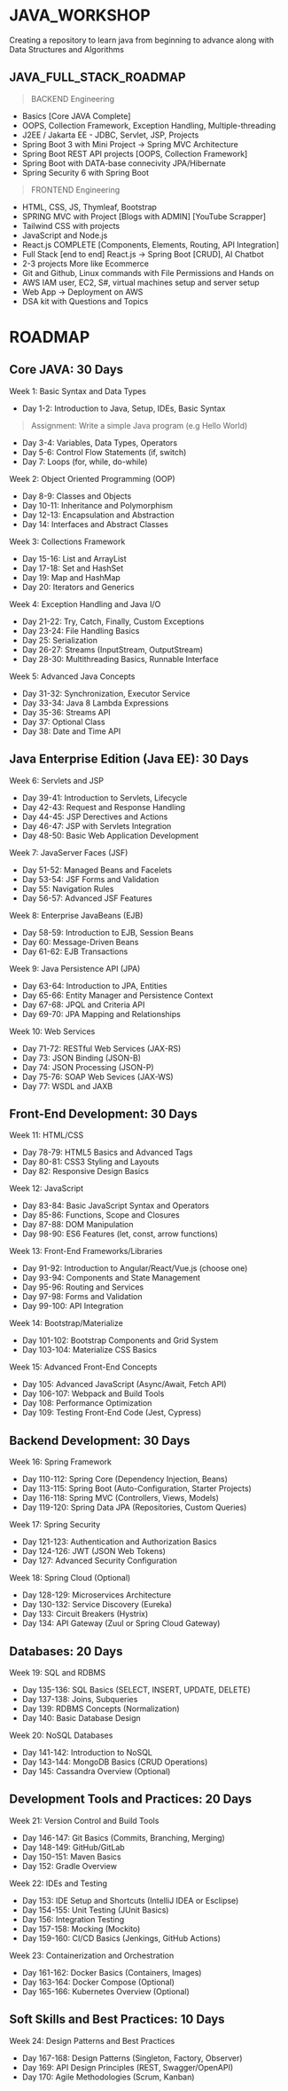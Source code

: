# JAVA_WORKSHOP
Creating a repository to learn java from beginning to advance along with Data Structures and Algorithms

## JAVA_FULL_STACK_ROADMAP
> BACKEND Engineering
- Basics [Core JAVA Complete]
- OOPS, Collection Framework, Exception Handling, Multiple-threading
- J2EE / Jakarta EE - JDBC, Servlet, JSP, Projects
- Spring Boot 3 with Mini Project -> Spring MVC Architecture
- Spring Boot REST API projects [OOPS, Collection Framework]
- Spring Boot with DATA-base connecivity JPA/Hibernate
- Spring Security 6 with Spring Boot
  
> FRONTEND Engineering
- HTML, CSS, JS, Thymleaf, Bootstrap
- SPRING MVC with Project [Blogs with ADMIN] [YouTube Scrapper]
- Tailwind CSS with projects
- JavaScript and Node.js
- React.js COMPLETE [Components, Elements, Routing, API Integration]
- Full Stack [end to end] React.js -> Spring Boot [CRUD], AI Chatbot
- 2-3 projects More like Ecommerce
- Git and Github, Linux commands with File Permissions and Hands on
- AWS IAM user, EC2, S#, virtual machines setup and server setup
- Web App -> Deployment on AWS
- DSA kit with Questions and Topics

# ROADMAP

## Core JAVA: 30 Days
Week 1: Basic Syntax and Data Types
- Day 1-2: Introduction to Java, Setup, IDEs, Basic Syntax
> Assignment: Write a simple Java program (e.g Hello World)
- Day 3-4: Variables, Data Types, Operators
- Day 5-6: Control Flow Statements (if, switch)
- Day 7: Loops (for, while, do-while)

Week 2: Object Oriented Programming (OOP)
- Day 8-9: Classes and Objects
- Day 10-11: Inheritance and Polymorphism
- Day 12-13: Encapsulation and Abstraction
- Day 14: Interfaces and Abstract Classes

Week 3: Collections Framework
- Day 15-16: List and ArrayList
- Day 17-18: Set and HashSet
- Day 19: Map and HashMap
- Day 20: Iterators and Generics

Week 4: Exception Handling and Java I/O
- Day 21-22: Try, Catch, Finally, Custom Exceptions
- Day 23-24: File Handling Basics
- Day 25: Serialization
- Day 26-27: Streams (InputStream, OutputStream)
- Day 28-30: Multithreading Basics, Runnable Interface

Week 5: Advanced Java Concepts
- Day 31-32: Synchronization, Executor Service
- Day 33-34: Java 8 Lambda Expressions
- Day 35-36: Streams API
- Day 37: Optional Class
- Day 38: Date and Time API

## Java Enterprise Edition (Java EE): 30 Days
Week 6: Servlets and JSP
- Day 39-41: Introduction to Servlets, Lifecycle
- Day 42-43: Request and Response Handling
- Day 44-45: JSP Derectives and Actions
- Day 46-47: JSP with Servlets Integration
- Day 48-50: Basic Web Application Development

Week 7: JavaServer Faces (JSF)
- Day 51-52: Managed Beans and Facelets
- Day 53-54: JSF Forms and Validation
- Day 55: Navigation Rules
- Day 56-57: Advanced JSF Features

Week 8: Enterprise JavaBeans (EJB)
- Day 58-59: Introduction to EJB, Session Beans
- Day 60: Message-Driven Beans
- Day 61-62: EJB Transactions

Week 9: Java Persistence API (JPA)
- Day 63-64: Introduction to JPA, Entities
- Day 65-66: Entity Manager and Persistence Context
- Day 67-68: JPQL and Criteria API
- Day 69-70: JPA Mapping and Relationships

Week 10: Web Services
- Day 71-72: RESTful Web Services (JAX-RS)
- Day 73: JSON Binding (JSON-B)
- Day 74: JSON Processing (JSON-P)
- Day 75-76: SOAP Web Sevices (JAX-WS)
- Day 77: WSDL and JAXB

## Front-End Development: 30 Days
Week 11: HTML/CSS
- Day 78-79: HTML5 Basics and Advanced Tags
- Day 80-81: CSS3 Styling and Layouts
- Day 82: Responsive Design Basics

Week 12: JavaScript
- Day 83-84: Basic JavaScript Syntax and Operators
- Day 85-86: Functions, Scope and Closures
- Day 87-88: DOM Manipulation
- Day 98-90: ES6 Features (let, const, arrow functions)

Week 13: Front-End Frameworks/Libraries
- Day 91-92: Introduction to Angular/React/Vue.js (choose one)
- Day 93-94: Components and State Management
- Day 95-96: Routing and Services
- Day 97-98: Forms and Validation
- Day 99-100: API Integration

Week 14: Bootstrap/Materialize
- Day 101-102: Bootstrap Components and Grid System
- Day 103-104: Materialize CSS Basics

Week 15: Advanced Front-End Concepts
- Day 105: Advanced JavaScript (Async/Await, Fetch API)
- Day 106-107: Webpack and Build Tools
- Day 108: Performance Optimization
- Day 109: Testing Front-End Code (Jest, Cypress)

## Backend Development: 30 Days
Week 16: Spring Framework
- Day 110-112: Spring Core (Dependency Injection, Beans)
- Day 113-115: Spring Boot (Auto-Configuration, Starter Projects)
- Day 116-118: Spring MVC (Controllers, Views, Models)
- Day 119-120: Spring Data JPA (Repositories, Custom Queries)

Week 17: Spring Security
- Day 121-123: Authentication and Authorization Basics
- Day 124-126: JWT (JSON Web Tokens)
- Day 127: Advanced Security Configuration

Week 18: Spring Cloud (Optional)
- Day 128-129: Microservices Architecture
- Day 130-132: Service Discovery (Eureka)
- Day 133: Circuit Breakers (Hystrix)
- Day 134: API Gateway (Zuul or Spring Cloud Gateway)

## Databases: 20 Days
Week 19: SQL and RDBMS
- Day 135-136: SQL Basics (SELECT, INSERT, UPDATE, DELETE)
- Day 137-138: Joins, Subqueries
- Day 139: RDBMS Concepts (Normalization)
- Day 140: Basic Database Design

Week 20: NoSQL Databases
- Day 141-142: Introduction to NoSQL
- Day 143-144: MongoDB Basics (CRUD Operations)
- Day 145: Cassandra Overview (Optional)

## Development Tools and Practices: 20 Days
Week 21: Version Control and Build Tools
- Day 146-147: Git Basics (Commits, Branching, Merging)
- Day 148-149: GitHub/GitLab
- Day 150-151: Maven Basics
- Day 152: Gradle Overview

Week 22: IDEs and Testing
- Day 153: IDE Setup and Shortcuts (IntelliJ IDEA or Esclipse)
- Day 154-155: Unit Testing (JUnit Basics)
- Day 156: Integration Testing
- Day 157-158: Mocking (Mockito)
- Day 159-160: CI/CD Basics (Jenkings, GitHub Actions)

Week 23: Containerization and Orchestration
- Day 161-162: Docker Basics (Containers, Images)
- Day 163-164: Docker Compose (Optional)
- Day 165-166: Kubernetes Overview (Optional)

## Soft Skills and Best Practices: 10 Days
Week 24: Design Patterns and Best Practices
- Day 167-168: Design Patterns (Singleton, Factory, Observer)
- Day 169: API Design Principles (REST, Swagger/OpenAPI)
- Day 170: Agile Methodologies (Scrum, Kanban)

